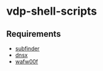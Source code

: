 # vdp-shell-scripts

## Requirements

- [subfinder](https://github.com/projectdiscovery/subfinder)
- [dnsx](https://github.com/projectdiscovery/dnsx)
- [wafw00f](https://github.com/EnableSecurity/wafw00f)
